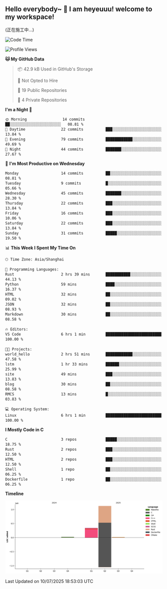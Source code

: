 ## Hello everybody~ 👋 I am heyeuuu! welcome to my workspace!
(正在施工中...)
  
<!--START_SECTION:waka-->
![Code Time](http://img.shields.io/badge/Code%20Time-6%20hrs%201%20min-blue)

![Profile Views](http://img.shields.io/badge/Profile%20Views-0-blue)

**🐱 My GitHub Data** 

> 📦 42.9 kB Used in GitHub's Storage 
 > 
> 🚫 Not Opted to Hire
 > 
> 📜 19 Public Repositories 
 > 
> 🔑 4 Private Repositories 
 > 
**I'm a Night 🦉** 

```text
🌞 Morning                14 commits          ██░░░░░░░░░░░░░░░░░░░░░░░   08.81 % 
🌆 Daytime                22 commits          ███░░░░░░░░░░░░░░░░░░░░░░   13.84 % 
🌃 Evening                79 commits          ████████████░░░░░░░░░░░░░   49.69 % 
🌙 Night                  44 commits          ███████░░░░░░░░░░░░░░░░░░   27.67 % 
```
📅 **I'm Most Productive on Wednesday** 

```text
Monday                   14 commits          ██░░░░░░░░░░░░░░░░░░░░░░░   08.81 % 
Tuesday                  9 commits           █░░░░░░░░░░░░░░░░░░░░░░░░   05.66 % 
Wednesday                45 commits          ███████░░░░░░░░░░░░░░░░░░   28.30 % 
Thursday                 22 commits          ███░░░░░░░░░░░░░░░░░░░░░░   13.84 % 
Friday                   16 commits          ███░░░░░░░░░░░░░░░░░░░░░░   10.06 % 
Saturday                 22 commits          ███░░░░░░░░░░░░░░░░░░░░░░   13.84 % 
Sunday                   31 commits          █████░░░░░░░░░░░░░░░░░░░░   19.50 % 
```


📊 **This Week I Spent My Time On** 

```text
🕑︎ Time Zone: Asia/Shanghai

💬 Programming Languages: 
Rust                     2 hrs 39 mins       ███████████░░░░░░░░░░░░░░   44.13 % 
Python                   59 mins             ████░░░░░░░░░░░░░░░░░░░░░   16.37 % 
HTML                     32 mins             ██░░░░░░░░░░░░░░░░░░░░░░░   09.02 % 
JSON                     32 mins             ██░░░░░░░░░░░░░░░░░░░░░░░   08.93 % 
Markdown                 30 mins             ██░░░░░░░░░░░░░░░░░░░░░░░   08.58 % 

🔥 Editors: 
VS Code                  6 hrs 1 min         █████████████████████████   100.00 % 

🐱‍💻 Projects: 
world_hello              2 hrs 51 mins       ████████████░░░░░░░░░░░░░   47.58 % 
lstm                     1 hr 33 mins        ██████░░░░░░░░░░░░░░░░░░░   25.99 % 
site                     49 mins             ███░░░░░░░░░░░░░░░░░░░░░░   13.83 % 
blog                     30 mins             ██░░░░░░░░░░░░░░░░░░░░░░░   08.58 % 
RMCS                     13 mins             █░░░░░░░░░░░░░░░░░░░░░░░░   03.83 % 

💻 Operating System: 
Linux                    6 hrs 1 min         █████████████████████████   100.00 % 
```

**I Mostly Code in C** 

```text
C                        3 repos             █████░░░░░░░░░░░░░░░░░░░░   18.75 % 
Rust                     2 repos             ███░░░░░░░░░░░░░░░░░░░░░░   12.50 % 
HTML                     2 repos             ███░░░░░░░░░░░░░░░░░░░░░░   12.50 % 
Shell                    1 repo              ██░░░░░░░░░░░░░░░░░░░░░░░   06.25 % 
Dockerfile               1 repo              ██░░░░░░░░░░░░░░░░░░░░░░░   06.25 % 
```



**Timeline**

![Lines of Code chart](https://raw.githubusercontent.com/heyeuu/heyeuu/main/assets/bar_graph.png)


 Last Updated on 10/07/2025 18:53:03 UTC
<!--END_SECTION:waka-->
